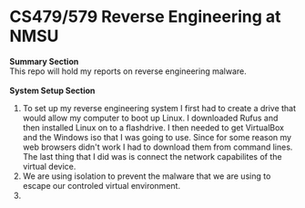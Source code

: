 # CS479/579 Reverse Engineering at NMSU
**Summary Section** <br>
This repo will hold my reports on reverse engineering malware.
<br>
<br>
**System Setup Section** <br>
1. To set up my reverse engineering system I first had to create a drive that would allow my computer to boot up Linux. I downloaded Rufus and then installed Linux on to a flashdrive. I then needed to get VirtualBox and the Windows iso that I was going to use. Since for some reason my web browsers didn't work I had to download them from command lines. The last thing that I did was is connect the network capabilites of the virtual device.
2. We are using isolation to prevent the malware that we are using to escape our controled virtual environment.
3. 
